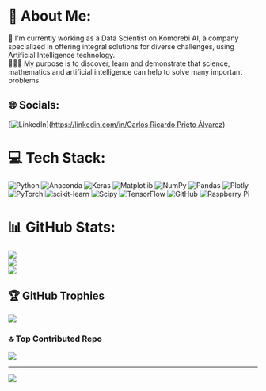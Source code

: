 # 💫 About Me:
🔭 I'm currently working as a Data Scientist on Komorebi AI, a company specialized in offering integral solutions for diverse challenges, using Artificial Intelligence technology.<br>👨🏼‍💻 My purpose is to discover, learn and demonstrate that science, mathematics and artificial intelligence can help to solve many important problems.


## 🌐 Socials:
[![LinkedIn](https://img.shields.io/badge/LinkedIn-%230077B5.svg?logo=linkedin&logoColor=white)]([https://linkedin.com/in/Carlos Ricardo Prieto Álvarez](https://www.linkedin.com/in/ricardo-prieto-alvarez/?utm_source=share&utm_campaign=share_via&utm_content=profile&utm_medium=ios_app)) 

# 💻 Tech Stack:
![Python](https://img.shields.io/badge/python-3670A0?style=flat&logo=python&logoColor=ffdd54) ![Anaconda](https://img.shields.io/badge/Anaconda-%2344A833.svg?style=flat&logo=anaconda&logoColor=white) ![Keras](https://img.shields.io/badge/Keras-%23D00000.svg?style=flat&logo=Keras&logoColor=white) ![Matplotlib](https://img.shields.io/badge/Matplotlib-%23ffffff.svg?style=flat&logo=Matplotlib&logoColor=black) ![NumPy](https://img.shields.io/badge/numpy-%23013243.svg?style=flat&logo=numpy&logoColor=white) ![Pandas](https://img.shields.io/badge/pandas-%23150458.svg?style=flat&logo=pandas&logoColor=white) ![Plotly](https://img.shields.io/badge/Plotly-%233F4F75.svg?style=flat&logo=plotly&logoColor=white) ![PyTorch](https://img.shields.io/badge/PyTorch-%23EE4C2C.svg?style=flat&logo=PyTorch&logoColor=white) ![scikit-learn](https://img.shields.io/badge/scikit--learn-%23F7931E.svg?style=flat&logo=scikit-learn&logoColor=white) ![Scipy](https://img.shields.io/badge/SciPy-%230C55A5.svg?style=flat&logo=scipy&logoColor=%white) ![TensorFlow](https://img.shields.io/badge/TensorFlow-%23FF6F00.svg?style=flat&logo=TensorFlow&logoColor=white) ![GitHub](https://img.shields.io/badge/github-%23121011.svg?style=flat&logo=github&logoColor=white) ![Raspberry Pi](https://img.shields.io/badge/-RaspberryPi-C51A4A?style=flat&logo=Raspberry-Pi)
# 📊 GitHub Stats:
![](https://github-readme-stats.vercel.app/api?username=TheDandyCodes&theme=default&hide_border=false&include_all_commits=true&count_private=true)<br/>
![](https://github-readme-streak-stats.herokuapp.com/?user=TheDandyCodes&theme=default&hide_border=false)<br/>
![](https://github-readme-stats.vercel.app/api/top-langs/?username=TheDandyCodes&theme=default&hide_border=false&include_all_commits=true&count_private=true&layout=compact)

## 🏆 GitHub Trophies
![](https://github-profile-trophy.vercel.app/?username=TheDandyCodes&theme=default&no-frame=true&no-bg=true&margin-w=4)

### 🔝 Top Contributed Repo
![](https://github-contributor-stats.vercel.app/api?username=TheDandyCodes&limit=5&theme=default&combine_all_yearly_contributions=true)

---
[![](https://visitcount.itsvg.in/api?id=TheDandyCodes&icon=0&color=0)](https://visitcount.itsvg.in)

<!-- Proudly created with GPRM ( https://gprm.itsvg.in ) -->
